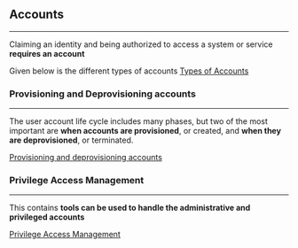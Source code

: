 ## Accounts
---
Claiming an identity and being authorized to access a system or service **requires an account**

Given below is the different types of accounts 
[Types of Accounts](../concepts/Types%20of%20Accounts.md)

### Provisioning and Deprovisioning accounts 
---
The user account life cycle includes many phases, but two of the most important are **when accounts are provisioned**, or created, and **when they are deprovisioned**, or terminated.

[Provisioning and deprovisioning accounts](../concepts/Provisioning%20and%20deprovisioning%20accounts.md)


### Privilege Access Management 
---
This contains **tools can be used to handle the administrative and privileged accounts**

[Privilege Access Management](Privilege%20Access%20Management.md)